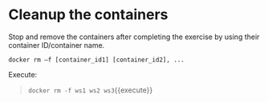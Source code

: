 # Cleanup  the containers

Stop and remove the containers after completing the exercise by using their container ID/container name. 

```
docker rm –f [container_id1] [container_id2], ...
```

Execute:

> `docker rm -f ws1 ws2 ws3`{{execute}}


